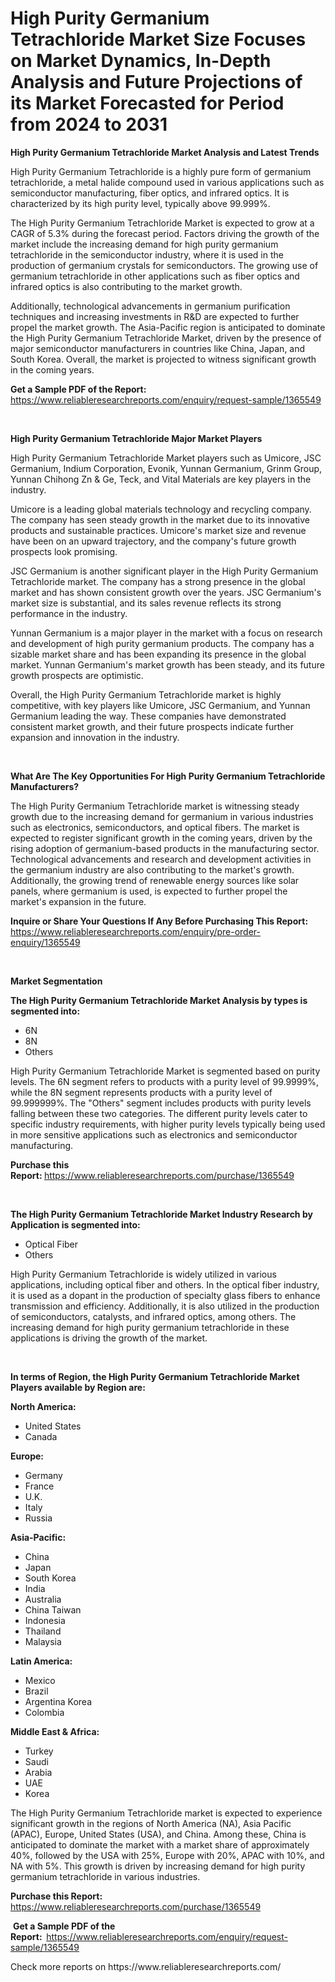 <p><h1>High Purity Germanium Tetrachloride Market Size Focuses on Market Dynamics, In-Depth Analysis and Future Projections of its Market Forecasted for Period from 2024 to 2031</h1></p><p><strong>High Purity Germanium Tetrachloride Market Analysis and Latest Trends</strong></p>
<p><p>High Purity Germanium Tetrachloride is a highly pure form of germanium tetrachloride, a metal halide compound used in various applications such as semiconductor manufacturing, fiber optics, and infrared optics. It is characterized by its high purity level, typically above 99.999%.</p><p>The High Purity Germanium Tetrachloride Market is expected to grow at a CAGR of 5.3% during the forecast period. Factors driving the growth of the market include the increasing demand for high purity germanium tetrachloride in the semiconductor industry, where it is used in the production of germanium crystals for semiconductors. The growing use of germanium tetrachloride in other applications such as fiber optics and infrared optics is also contributing to the market growth.</p><p>Additionally, technological advancements in germanium purification techniques and increasing investments in R&D are expected to further propel the market growth. The Asia-Pacific region is anticipated to dominate the High Purity Germanium Tetrachloride Market, driven by the presence of major semiconductor manufacturers in countries like China, Japan, and South Korea. Overall, the market is projected to witness significant growth in the coming years.</p></p>
<p><strong>Get a Sample PDF of the Report:&nbsp;</strong> <a href="https://www.reliableresearchreports.com/enquiry/request-sample/1365549">https://www.reliableresearchreports.com/enquiry/request-sample/1365549</a></p>
<p>&nbsp;</p>
<p><strong>High Purity Germanium Tetrachloride Major Market Players</strong></p>
<p><p>High Purity Germanium Tetrachloride Market players such as Umicore, JSC Germanium, Indium Corporation, Evonik, Yunnan Germanium, Grinm Group, Yunnan Chihong Zn & Ge, Teck, and Vital Materials are key players in the industry. </p><p>Umicore is a leading global materials technology and recycling company. The company has seen steady growth in the market due to its innovative products and sustainable practices. Umicore's market size and revenue have been on an upward trajectory, and the company's future growth prospects look promising.</p><p>JSC Germanium is another significant player in the High Purity Germanium Tetrachloride market. The company has a strong presence in the global market and has shown consistent growth over the years. JSC Germanium's market size is substantial, and its sales revenue reflects its strong performance in the industry.</p><p>Yunnan Germanium is a major player in the market with a focus on research and development of high purity germanium products. The company has a sizable market share and has been expanding its presence in the global market. Yunnan Germanium's market growth has been steady, and its future growth prospects are optimistic.</p><p>Overall, the High Purity Germanium Tetrachloride market is highly competitive, with key players like Umicore, JSC Germanium, and Yunnan Germanium leading the way. These companies have demonstrated consistent market growth, and their future prospects indicate further expansion and innovation in the industry.</p></p>
<p>&nbsp;</p>
<p><strong>What Are The Key Opportunities For High Purity Germanium Tetrachloride Manufacturers?</strong></p>
<p><p>The High Purity Germanium Tetrachloride market is witnessing steady growth due to the increasing demand for germanium in various industries such as electronics, semiconductors, and optical fibers. The market is expected to register significant growth in the coming years, driven by the rising adoption of germanium-based products in the manufacturing sector. Technological advancements and research and development activities in the germanium industry are also contributing to the market's growth. Additionally, the growing trend of renewable energy sources like solar panels, where germanium is used, is expected to further propel the market's expansion in the future.</p></p>
<p><strong>Inquire or Share Your Questions If Any Before Purchasing This Report:</strong> <a href="https://www.reliableresearchreports.com/enquiry/pre-order-enquiry/1365549">https://www.reliableresearchreports.com/enquiry/pre-order-enquiry/1365549</a></p>
<p>&nbsp;</p>
<p><strong>Market Segmentation</strong></p>
<p><strong>The High Purity Germanium Tetrachloride Market Analysis by types is segmented into:</strong></p>
<p><ul><li>6N</li><li>8N</li><li>Others</li></ul></p>
<p><p>High Purity Germanium Tetrachloride Market is segmented based on purity levels. The 6N segment refers to products with a purity level of 99.9999%, while the 8N segment represents products with a purity level of 99.999999%. The "Others" segment includes products with purity levels falling between these two categories. The different purity levels cater to specific industry requirements, with higher purity levels typically being used in more sensitive applications such as electronics and semiconductor manufacturing.</p></p>
<p><strong>Purchase this Report:&nbsp;</strong><a href="https://www.reliableresearchreports.com/purchase/1365549">https://www.reliableresearchreports.com/purchase/1365549</a></p>
<p>&nbsp;</p>
<p><strong>The High Purity Germanium Tetrachloride Market Industry Research by Application is segmented into:</strong></p>
<p><ul><li>Optical Fiber</li><li>Others</li></ul></p>
<p><p>High Purity Germanium Tetrachloride is widely utilized in various applications, including optical fiber and others. In the optical fiber industry, it is used as a dopant in the production of specialty glass fibers to enhance transmission and efficiency. Additionally, it is also utilized in the production of semiconductors, catalysts, and infrared optics, among others. The increasing demand for high purity germanium tetrachloride in these applications is driving the growth of the market.</p></p>
<p>&nbsp;</p>
<p><strong>In terms of Region, the High Purity Germanium Tetrachloride Market Players available by Region are:</strong></p>
<p>
    <p> <strong> North America: </strong>
        <ul>
            <li>United States</li>
            <li>Canada</li>
        </ul>
        </p> 
    <p> <strong> Europe: </strong>
        <ul>
            <li>Germany</li>
            <li>France</li>
            <li>U.K.</li>
            <li>Italy</li>
            <li>Russia</li>
        </ul>
        </p> 
    <p> <strong> Asia-Pacific: </strong>
        <ul>
            <li>China</li>
            <li>Japan</li>
            <li>South Korea</li>
            <li>India</li>
            <li>Australia</li>
            <li>China Taiwan</li>
            <li>Indonesia</li>
            <li>Thailand</li>
            <li>Malaysia</li>
        </ul>
        </p> 
    <p> <strong> Latin America: </strong>
        <ul>
            <li>Mexico</li>
            <li>Brazil</li>
            <li>Argentina Korea</li>
            <li>Colombia</li>
        </ul>
        </p> 
    <p> <strong> Middle East & Africa: </strong>
        <ul>
            <li>Turkey</li>
            <li>Saudi</li>
            <li>Arabia</li>
            <li>UAE</li>
            <li>Korea</li>
        </ul>
    </p>
    </p>
<p><p>The High Purity Germanium Tetrachloride market is expected to experience significant growth in the regions of North America (NA), Asia Pacific (APAC), Europe, United States (USA), and China. Among these, China is anticipated to dominate the market with a market share of approximately 40%, followed by the USA with 25%, Europe with 20%, APAC with 10%, and NA with 5%. This growth is driven by increasing demand for high purity germanium tetrachloride in various industries.</p></p>
<p><strong>Purchase this Report: </strong><a href="https://www.reliableresearchreports.com/purchase/1365549">https://www.reliableresearchreports.com/purchase/1365549</a></p>
<p>&nbsp;<strong>Get a Sample PDF of the Report:&nbsp;&nbsp;</strong><a href="https://www.reliableresearchreports.com/enquiry/request-sample/1365549">https://www.reliableresearchreports.com/enquiry/request-sample/1365549</a></p>
<p><strong></strong></p>
<p>Check more reports on https://www.reliableresearchreports.com/</p>
